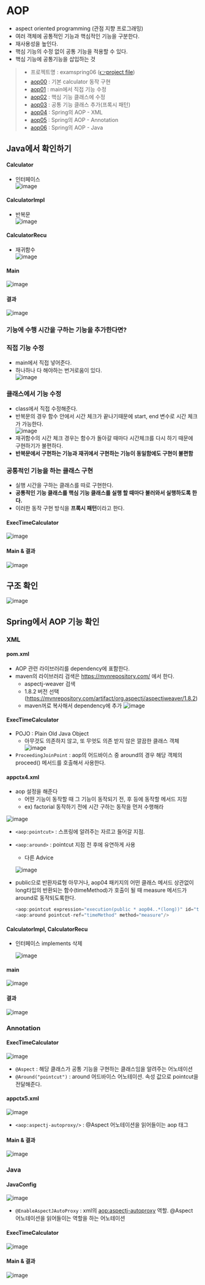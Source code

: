 # AOP
- aspect oriented programming (관점 지향 프로그래밍)
- 여러 객체에 공통적인 기능과 핵심적인 기능을 구분한다.
- 재사용성을 높인다.
- 핵심 기능의 수정 없이 공통 기능을 적용할 수 있다.
- 핵심 기능에 공통기능을 삽입하는 것

> - 프로젝트명 : examspring06 ([👉project file](https://github.com/Clary0122/TIL/tree/main/Spring/project/examspring06))
> - [aop00](#Java에서-확인하기) : 기본 calculator 동작 구현
> - [aop01](#직접-기능-수정) : main에서 직접 기능 수정
> - [aop02](#클래스에서-기능-수정) : 핵심 기능 클래스에 수정
> - [aop03](#공통적인-기능을-하는-클래스-구현) : 공통 기능 클래스 추가(프록시 패턴)
> - [aop04](#XML) : Spring의 AOP - XML
> - [aop05](#Annotation) : Spring의 AOP - Annotation
> - [aop06](#Java) : Spring의 AOP - Java

## Java에서 확인하기
#### Calculator
- 인터페이스  
![image](https://user-images.githubusercontent.com/79209568/121836673-e929d080-cd0e-11eb-806f-9628d583876f.png)

#### CalculatorImpl
- 반복문  
![image](https://user-images.githubusercontent.com/79209568/121836823-327a2000-cd0f-11eb-9e92-99663bfb7e4e.png)

#### CalculatorRecu
- 재귀함수  
![image](https://user-images.githubusercontent.com/79209568/121836843-3dcd4b80-cd0f-11eb-8a37-f030284fe1cf.png)

#### Main
![image](https://user-images.githubusercontent.com/79209568/121836853-4756b380-cd0f-11eb-84e6-c1bb153b8353.png)

#### 결과
![image](https://user-images.githubusercontent.com/79209568/121836874-50478500-cd0f-11eb-890f-0fbd697f5a29.png)

### 기능에 수행 시간을 구하는 기능을 추가한다면?
### 직접 기능 수정
- main에서 직접 넣어준다.
- 하나하나 다 해야하는 번거로움이 있다.  
![image](https://user-images.githubusercontent.com/79209568/121837221-04e1a680-cd10-11eb-9222-de7cef53a344.png)

### 클래스에서 기능 수정
- class에서 직접 수정해준다.
- 반복문의 경우 함수 안에서 시간 체크가 끝나기때문에 start, end 변수로 시간 체크가 가능한다.  
  ![image](https://user-images.githubusercontent.com/79209568/121837620-08c1f880-cd11-11eb-9bc1-1beaca2f71b2.png)
- 재귀함수의 시간 체크 경우는 함수가 돌아갈 때마다 시간체크를 다시 하기 때문에 구현하기가 불편하다.
- **반복문에서 구현하는 기능과 재귀에서 구현하는 기능이 동일함에도 구현이 불편함**

### 공통적인 기능을 하는 클래스 구현
- 실행 시간을 구하는 클래스를 따로 구현한다.
- **공통적인 기능 클래스를 핵심 기능 클래스를 실행 할 때마다 불러와서 실행하도록 한다.**
- 이러한 동작 구현 방식을 **프록시 패턴**이라고 한다.
#### ExecTimeCalculator
![image](https://user-images.githubusercontent.com/79209568/121838512-fa74dc00-cd12-11eb-8b4d-6774b05f0d50.png)
#### Main & 결과
![image](https://user-images.githubusercontent.com/79209568/121839166-82a7b100-cd14-11eb-93e3-4b58ae3b470f.png)

## 구조 확인
![image](https://user-images.githubusercontent.com/79209568/121873910-d41a6500-cd41-11eb-9802-1c677ffaa646.png)


## Spring에서 AOP 기능 확인
### XML
#### pom.xml
- AOP 관련 라이브러리를 dependency에 표함한다.
- maven의 라이브러리 검색은 https://mvnrepository.com/ 에서 한다.
  - aspectj-weaver 검색
  - 1.8.2 버전 선택 (https://mvnrepository.com/artifact/org.aspectj/aspectjweaver/1.8.2)
  - maven꺼로 복사해서 dependency에 추가
    ![image](https://user-images.githubusercontent.com/79209568/121841501-5d697180-cd19-11eb-8efb-c2b7cf364621.png)

#### ExecTimeCalculator
- POJO : Plain Old Java Object
  - 아무것도 의존하지 않고, 또 무엇도 의존 받지 않은 깔끔한 클래스 객체
![image](https://user-images.githubusercontent.com/79209568/121845497-7d506380-cd20-11eb-9f20-035cb3a6dbf6.png)
- `ProceedingJoinPoint` : aop의 어드바이스 중 around의 경우 해당 객체의 proceed() 메서드를 호출해서 사용한다.

#### appctx4.xml
- aop 설정을 해준다 
  - 어떤 기능이 동작할 때 그 기능이 동작되기 전, 후 등에 동작할 메서드 지정
  - ex) factorial 동작하기 전에 시간 구하는 동작을 먼저 수행해라

![image](https://user-images.githubusercontent.com/79209568/121845121-f00d0f00-cd1f-11eb-9db9-b10a5053ea81.png)

- `<aop:pointcut>` : 스프링에 알려주는 자르고 들어갈 지점.
- `<aop:around>` : pointcut 지점 전 후에 유연하게 사용
  - 다른 Advice
  
  ![image](https://user-images.githubusercontent.com/79209568/121844907-a3293880-cd1f-11eb-8975-f375769de76c.png)
  
- public으로 반환자료형 아무거나, aop04 패키지의 어떤 클래스 메서드 상관없이 long타입의 반환되는 함수(timeMethod)가 호출이 될 때 measure 메서드가 around로 동작되도록한다.
  ```java
  <aop:pointcut expression="execution(public * aop04..*(long))" id="timeMethod"/>
  <aop:around pointcut-ref="timeMethod" method="measure"/>
  ```
#### CalculatorImpl, CalculatorRecu
- 인터페이스 implements 삭제
  
  ![image](https://user-images.githubusercontent.com/79209568/121845311-37939b00-cd20-11eb-87ce-325e298a1740.png)

#### main
![image](https://user-images.githubusercontent.com/79209568/121845416-5b56e100-cd20-11eb-9c96-a4a7ea51b976.png)

#### 결과
![image](https://user-images.githubusercontent.com/79209568/121845442-6578df80-cd20-11eb-9b87-fb00a70596a7.png)

### Annotation
#### ExecTimeCalculator
![image](https://user-images.githubusercontent.com/79209568/121846236-ae7d6380-cd21-11eb-8424-8108b2cec6e3.png)
- `@Aspect` : 해당 클래스가 공통 기능을 구현하는 클래스임을 알려주는 어노테이션
- `@Around("pointcut")` : around 어드바이스 어노테이션. 속성 값으로 pointcut을 전달해준다.

#### appctx5.xml
![image](https://user-images.githubusercontent.com/79209568/121847495-9d355680-cd23-11eb-9d77-7dabceccfc43.png)
- `<aop:aspectj-autoproxy/>` : @Aspect 어노테이션을 읽어들이는 aop 태그

#### Main & 결과
![image](https://user-images.githubusercontent.com/79209568/121846556-251a6100-cd22-11eb-9e49-36739f83b6cc.png)

### Java
#### JavaConfig
![image](https://user-images.githubusercontent.com/79209568/121846796-8d694280-cd22-11eb-90ad-0170cdd98b4f.png)
- `@EnableAspectJAutoProxy` : xml의 <aop:aspectj-autoproxy> 역할. @Aspect 어노테이션을 읽어들이는 역할을 하는 어노테이션

#### ExecTimeCalculator
![image](https://user-images.githubusercontent.com/79209568/121846834-9a863180-cd22-11eb-9f90-f020a6bdadcf.png)

#### Main & 결과
![image](https://user-images.githubusercontent.com/79209568/121846897-b4277900-cd22-11eb-870e-c2ee8a96d313.png)
